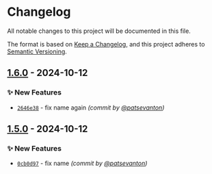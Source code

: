 # Changelog
All notable changes to this project will be documented in this file.

The format is based on [Keep a Changelog](https://keepachangelog.com/en/1.0.0/),
and this project adheres to [Semantic Versioning](https://semver.org/spec/v2.0.0.html).

## [1.6.0] - 2024-10-12
### :sparkles: New Features
- [`2646e38`](https://github.com/patsevanton/test-docker-images/commit/2646e38e29d59af8cf93663dc282d12ba9604007) - fix name again *(commit by [@patsevanton](https://github.com/patsevanton))*


## [1.5.0] - 2024-10-12
### :sparkles: New Features
- [`0cb0d97`](https://github.com/patsevanton/test-docker-images/commit/0cb0d97c4a3d087706cdeb396e654b2823f253bf) - fix name *(commit by [@patsevanton](https://github.com/patsevanton))*

[1.5.0]: https://github.com/patsevanton/test-docker-images/compare/1.4.0...1.5.0
[1.6.0]: https://github.com/patsevanton/test-docker-images/compare/1.5.0...1.6.0
